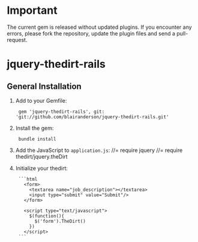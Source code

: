 # Important

The current gem is released without updated plugins. If you encounter any errors, please fork the repository, update the plugin files and send a pull-request.

# jquery-thedirt-rails

## General Installation

1. Add to your Gemfile:

        gem 'jquery-thedirt-rails', git: 'git://github.com/blairanderson/jquery-thedirt-rails.git'

1. Install the gem:

        bundle install

1. Add the JavaScript to `application.js`:
        //= require jquery
        //= require thedirt/jquery.theDirt

1. Initialize your thedirt:

        ```html
          <form>
            <textarea name="job_description"></textarea>
            <input type="submit" value="Submit"/>
          </form>

          <script type="text/javascript">
            $(function(){
              $('form').TheDirt()
            })
          </script>
        ```